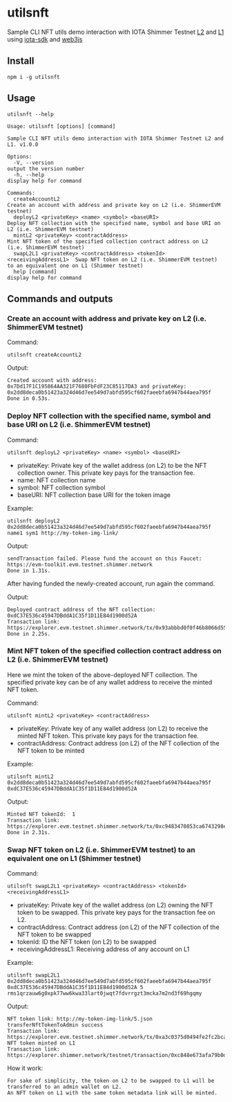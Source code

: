 # utilsnft

Sample CLI NFT utils demo interaction with IOTA Shimmer Testnet [L2](https://explorer.evm.testnet.shimmer.network) and [L1](https://explorer.shimmer.network/testnet) using [iota-sdk](https://www.npmjs.com/package/@iota/sdk#getting-started) and [web3js](https://www.npmjs.com/package/web3)

## Install

```
npm i -g utilsnft
```

## Usage

```
utilsnft --help
```

```
Usage: utilsnft [options] [command]

Sample CLI NFT utils demo interaction with IOTA Shimmer Testnet L2 and L1. v1.0.0

Options:
  -V, --version                                                           output the version number
  -h, --help                                                              display help for command

Commands:
  createAccountL2                                                         Create an account with address and private key on L2 (i.e. ShimmerEVM testnet)
  deployL2 <privateKey> <name> <symbol> <baseURI>                         Deploy NFT collection with the specified name, symbol and base URI on L2 (i.e. ShimmerEVM testnet)
  mintL2 <privateKey> <contractAddress>                                   Mint NFT token of the specified collection contract address on L2 (i.e. ShimmerEVM testnet)
  swapL2L1 <privateKey> <contractAddress> <tokenId> <receivingAddressL1>  Swap NFT token on L2 (i.e. ShimmerEVM testnet) to an equivalent one on L1 (Shimmer testnet)
  help [command]                                                          display help for command
```

## Commands and outputs

### Create an account with address and private key on L2 (i.e. ShimmerEVM testnet)

Command:

```
utilsnft createAccountL2
```

Output:

```
Created account with address: 0x7Dd17F1C195864AA321F7680FbFdF23C85117DA3 and privateKey: 0x2dd8deca0b51423a324d46d7ee549d7abfd595cf602faeebfa6947b44aea795f
Done in 0.53s.
```

### Deploy NFT collection with the specified name, symbol and base URI on L2 (i.e. ShimmerEVM testnet)

Command:

```
utilsnft deployL2 <privateKey> <name> <symbol> <baseURI>
```

- privateKey: Private key of the wallet address (on L2) to be the NFT collection owner. This private key pays for the transaction fee.
- name: NFT collection name
- symbol: NFT collection symbol
- baseURI: NFT collection base URI for the token image

Example:

```
utilsnft deployL2 0x2dd8deca0b51423a324d46d7ee549d7abfd595cf602faeebfa6947b44aea795f name1 sym1 http://my-token-img-link/
```

Output:

```
sendTransaction failed. Please fund the account on this Faucet:  https://evm-toolkit.evm.testnet.shimmer.network
Done in 1.31s.
```

After having funded the newly-created account, run again the command.

Output:

```
Deployed contract address of the NFT collection:  0xdC37E536c45947DBddA1C35f1D11E84d1900d52A
Transaction link: https://explorer.evm.testnet.shimmer.network/tx/0x93abbbd0f0f46b8066d55f105c6402b5c850b33f975cecc2fb0c267b8b66da3d
Done in 2.25s.
```

### Mint NFT token of the specified collection contract address on L2 (i.e. ShimmerEVM testnet)

Here we mint the token of the above-deployed NFT collection.
The specified private key can be of any wallet address to receive the minted NFT token.

Command:

```
utilsnft mintL2 <privateKey> <contractAddress>
```

- privateKey: Private key of any wallet address (on L2) to receive the minted NFT token. This private key pays for the transaction fee.
- contractAddress: Contract address (on L2) of the NFT collection of the NFT token to be minted

Example:

```
utilsnft mintL2 0x2dd8deca0b51423a324d46d7ee549d7abfd595cf602faeebfa6947b44aea795f 0xdC37E536c45947DBddA1C35f1D11E84d1900d52A
```

Output:

```
Minted NFT tokenId:  1
Transaction link: https://explorer.evm.testnet.shimmer.network/tx/0xc9483470853ca6743298e3aab5fa6226130dde21646ef41eaebe311e53ec0781
Done in 2.31s.
```

### Swap NFT token on L2 (i.e. ShimmerEVM testnet) to an equivalent one on L1 (Shimmer testnet)

Command:

```
utilsnft swapL2L1 <privateKey> <contractAddress> <tokenId> <receivingAddressL1>
```

- privateKey: Private key of the wallet address (on L2) owning the NFT token to be swapped. This private key pays for the transaction fee on L2.
- contractAddress: Contract address (on L2) of the NFT collection of the NFT token to be swapped
- tokenId: ID the NFT token (on L2) to be swapped
- receivingAddressL1: Receiving address of any account on L1

Example:

```
utilsnft swapL2L1 0x2dd8deca0b51423a324d46d7ee549d7abfd595cf602faeebfa6947b44aea795f 0xdC37E536c45947DBddA1C35f1D11E84d1900d52A 5 rms1qrzauw6g0xpk77ww6kwa33lart0jwqt7fdvrrgzt3mcka7m2nd3f69hgqmy
```

Output:

```
NFT token link: http://my-token-img-link/5.json
transferNftTokenToAdmin success
Transaction link: https://explorer.evm.testnet.shimmer.network/tx/0xa3c0375d0494fe2fc2bcaa2a1af045ca792a5aaea845306f5cdb0aff4d14882b
NFT token minted on L1
Transaction link: https://explorer.shimmer.network/testnet/transaction/0xc848e673afa79b0d94d3b0f1e5c00365fbda4da19b3d0583845166b87b811db1
```

How it work:

```
For sake of simplicity, the token on L2 to be swapped to L1 will be transferred to an admin wallet on L2.
An NFT token on L1 with the same token metadata link will be minted.
```
